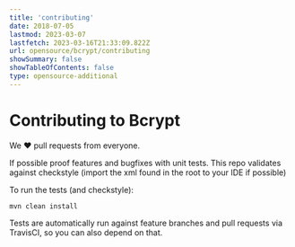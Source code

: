 ```yaml
---
title: 'contributing'
date: 2018-07-05
lastmod: 2023-03-07
lastfetch: 2023-03-16T21:33:09.822Z
url: opensource/bcrypt/contributing
showSummary: false
showTableOfContents: false
type: opensource-additional
---
```

# Contributing to Bcrypt

We ❤ pull requests from everyone.

If possible proof features and bugfixes with unit tests.
This repo validates against checkstyle (import the xml found in the root to your IDE if possible)

To run the tests (and checkstyle):

```shell
mvn clean install
```

Tests are automatically run against feature branches and pull requests
via TravisCI, so you can also depend on that.